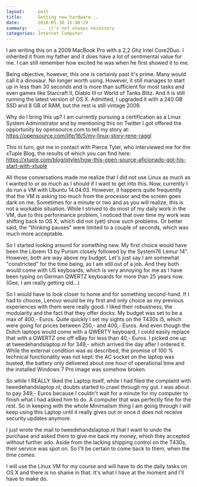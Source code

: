 ```yaml
---
layout:     post
title:      Getting new hardware...
date:       2016-05-30 15:40:29
summary:    ... it's not always necessary
categories: Internet Computer
---
```


I am writing this on a 2009 MacBook Pro with a 2,2 Ghz Intel Core2Duo. I inherited it from my father and it does have a lot of sentimental value for me. I can still remember how excited he was when he first showed it to me.

Being objective, however, this one is certainly past it's prime. Many would call it a dinosaur. No longer worth using. However, it still manages to start up in less than 30 seconds and is more than sufficient for most tasks and even games like Starcraft II, Diablo III or World of Tanks Blitz. And it is still running the latest version of OS X. Admitted, I upgraded it with a 240 GB SSD and 8 GB of RAM, but the rest is still vintage 2009.

Why do I bring this up? I am currently pursuing a certification as a Linux System Administrator and by mentioning this on Twitter I got offered the opportunity by opensource.com to tell my story at: https://opensource.com/life/16/5/my-linux-story-rene-raggl

This in turn, got me in contact with Pierce Tyler, who interviewed me for the xTuple Blog, the results of which you can find here: https://xtuple.com/blog/ptyler/how-this-open-source-aficionado-got-his-start-with-xtuple

All those conversations made me realize that I did not use Linux as much as I wanted to or as much as I should if I want to get into this. Now, currently I do run a VM with Ubuntu 14.04.03. However, it happens quite frequently that the VM is asking too much from the processor and the screen goes dark on me. Sometimes for a minute or two and as you will realize, this is not a workable situation. While I strived to do most of my daily work in the VM, due to this performance problem, I noticed that over time my work was shifting back to OS X, which did not (yet) show such problems. Or better said, the "thinking pauses" were limited to a couple of seconds, which was much more acceptable.

So I started looking around for something new. My first choice would have been the Librem 13 by Purism closely followed by the System76 Lemur 14". However, both are way above my budget. Let's just say I am somewhat "constricted" for the time being, as I am still out of a job. And they both would come with US keyboards, which is very annoying for me as I have been typing on German QWERTZ keyboards for more than 25 years now. (Gee, I am really getting old...)

So I would have to look closer to home and for something second-hand. If I had to choose, Lenovo would be my first and only choice as my previous experiences with them were really good. I liked their robustness, the modularity and the fact that they offer docks. My budget was set to be a max of 400,- Euros. Quite quickly I set my sights on the T430s i5, which were going for prices between 250,- and 400,- Euros. And even though the Dutch laptops would come with a QWERTY keyboard, I could easily replace that with a QWERTZ one off eBay for less than 40,- Euros. I picked one up at tweedehandslaptop.nl for 349,- which arrived the day after I ordered it. While the external condition was as described, the promise of 100 % technical functionality was not kept: the AC socket on the laptop was busted, the battery only delivered about one hour of operational time and the installed Windows 7 Pro image was somehow broken.

So while I REALLY liked the Laptop itself, while I had filed the complaint with tweedehandslaptop.nl, doubts started to crawl through my gut. I was about to pay 349,- Euros because I couldn't wait for a minute for my computer to finish what I had asked him to do. A computer that was perfectly fine for the rest. So in keeping with the whole Minimalism thing I am going through I will keep using this Laptop until it really gives out or once it does not receive security updates anymore.

I just wrote the mail to tweedehandslaptop.nl that I want to undo the purchase and asked them to give me back my money, which they accepted without further ado. Aside from the lacking shipping control on the T430s, their service was spot on. So I'll be certain to come back to them, when the time comes.

I will use the Linux VM for my course and will have to do the daily tasks on OS X and there is no shame in that. It's what I have at the moment and I'll have to make do.
